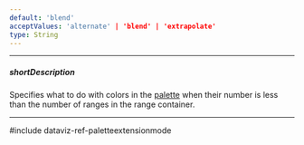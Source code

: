 ```yaml
---
default: 'blend'
acceptValues: 'alternate' | 'blend' | 'extrapolate'
type: String
---
```

---
##### shortDescription
Specifies what to do with colors in the [palette](/api-reference/20%20Data%20Visualization%20Widgets/BaseGauge/1%20Configuration/rangeContainer/palette.md '{basewidgetpath}/Configuration/rangeContainer/#palette') when their number is less than the number of ranges in the range container.

---
#include dataviz-ref-paletteextensionmode